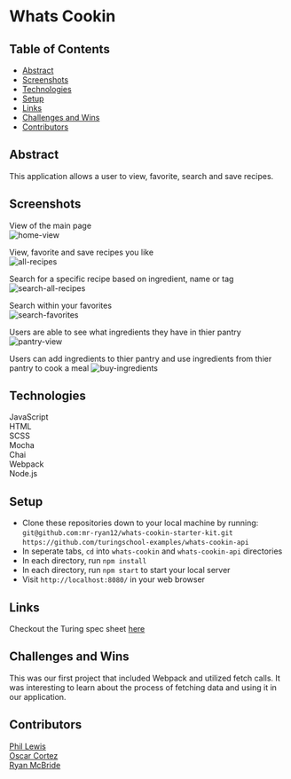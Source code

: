 # Whats Cookin  
  
## Table of Contents
- [Abstract](#abstract)
- [Screenshots](#screenshots)
- [Technologies](#technologies)
- [Setup](#setup)
- [Links](#links)
- [Challenges and Wins](#challenges-and-wins)
- [Contributors](#contributors)

## Abstract

This application allows a user to view, favorite, search and save recipes. 

## Screenshots  
View of the main page  
![home-view](https://user-images.githubusercontent.com/62816754/145885870-4205d133-43c9-4487-9ec1-1fe154d9a23d.gif)  
  
View, favorite and save recipes you like  
![all-recipes](https://user-images.githubusercontent.com/62816754/145886367-f77f9d8f-09ea-48e8-a4e5-d759365b0dda.gif)  
  
Search for a specific recipe based on ingredient, name or tag  
![search-all-recipes](https://user-images.githubusercontent.com/62816754/145887558-a4ce989b-aa49-4cc8-bf6a-9bd701917336.gif)
  
Search within your favorites  
![search-favorites](https://user-images.githubusercontent.com/62816754/145887968-e63ee0ce-eca7-4cb2-a45e-47a88bd62f6a.gif)  

Users are able to see what ingredients they have in thier pantry
![pantry-view](https://user-images.githubusercontent.com/62816754/148869517-857091e2-d186-4136-817c-84a112618d06.gif)

Users can add ingredients to thier pantry and use ingredients from thier pantry to cook a meal
![buy-ingredients](https://user-images.githubusercontent.com/62816754/148869680-691fdd24-bf19-484d-a0b4-f3dcd08b4f60.gif)


   
## Technologies  
JavaScript  
HTML  
SCSS  
Mocha  
Chai  
Webpack  
Node.js

## Setup 
  
- Clone these repositories down to your local machine by running:  
  `git@github.com:mr-ryan12/whats-cookin-starter-kit.git` 
  `https://github.com/turingschool-examples/whats-cookin-api`
- In seperate tabs, `cd` into `whats-cookin` and `whats-cookin-api` directories
- In each directory, run `npm install`  
- In each directory, run `npm start` to start your local server
- Visit `http://localhost:8080/` in your web browser
   
## Links  
Checkout the Turing spec sheet [here](https://frontend.turing.edu/projects/whats-cookin-part-one.html)  

## Challenges and Wins  
This was our first project that included Webpack and utilized fetch calls. It was interesting to learn about the process of fetching data and using it in our application. 

## Contributors    
[Phil Lewis](https://github.com/philalewis)  
[Oscar Cortez](https://github.com/oacortez)  
[Ryan McBride](https://github.com/mr-ryan12)
